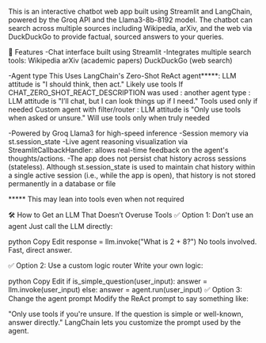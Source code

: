 This is an interactive chatbot web app built using Streamlit and LangChain, powered by the Groq API and the Llama3-8b-8192 model. The chatbot can search across multiple sources including Wikipedia, arXiv, and the web via DuckDuckGo to provide factual, sourced answers to your queries.


🚀 Features
 -Chat interface built using Streamlit
 -Integrates multiple search tools:
    Wikipedia
    arXiv (academic papers)
    DuckDuckGo (web search)

-Agent type 
        This Uses LangChain's Zero-Shot ReAct agent*****: LLM attitude is "I should think, then act."  Likely use tools
        If CHAT_ZERO_SHOT_REACT_DESCRIPTION was used : another agent type : LLM attitude is "I’ll chat, but I can look things up if I need." Tools used only if needed 
        Custom agent with filter/router  :  LLM attitude is "Only use tools when asked or unsure."  Will use tools only when truly needed

-Powered by Groq Llama3 for high-speed inference
-Session memory via st.session_state
-Live agent reasoning visualization via StreamlitCallbackHandler: allows real-time feedback on the agent's thoughts/actions.
-The app does not persist chat history across sessions (stateless). Although st.session_state is used to maintain chat history within a single active session (i.e., while the app is open), that history is not stored permanently in a database or file

***** This may lean into tools even when not required 

🛠️ How to Get an LLM That Doesn’t Overuse Tools
✅ Option 1: Don’t use an agent
Just call the LLM directly:

python
Copy
Edit
response = llm.invoke("What is 2 + 8?")
No tools involved. Fast, direct answer.

✅ Option 2: Use a custom logic router
Write your own logic:

python
Copy
Edit
if is_simple_question(user_input):
    answer = llm.invoke(user_input)
else:
    answer = agent.run(user_input)
✅ Option 3: Change the agent prompt
Modify the ReAct prompt to say something like:

"Only use tools if you're unsure. If the question is simple or well-known, answer directly."
LangChain lets you customize the prompt used by the agent.